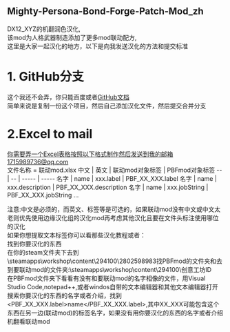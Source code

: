 ## Mighty-Persona-Bond-Forge-Patch-Mod_zh
DX12_XYZ的机翻润色汉化,  
该mod为人格武器制造添加了更多mod联动配方,  
这里是大家一起汉化的地方，以下是向我发送汉化的方法和提交标准
# 1. GitHub分支
这个我还不会弄，你只能百度或者[GitHub文档](https://docs.github.com/zh/pull-requests/collaborating-with-pull-requests/proposing-changes-to-your-work-with-pull-requests/about-branches)  
简单来说是复制一份这个项目，然后自己添加汉化文件，然后提交合并分支
# 2.Excel to mail
你需要弄一个Excel表格按照以下格式制作然后发送到我的邮箱1715989736@qq.com  
文件名称 = 联动mod.xlsx
中文 | 英文 | 联动mod对象标签 | PBFmod对象标签
-- | -- | ----- | -----
名字 | name | xxx.label | PBF_XX_XXX.label
名字 | name | xxx.description | PBF_XX_XXX.description
名字 | name | xxx.jobString | PBF_XX_XXX.jobString
...
  
注意:中文是必须的，而英文、标签等是可选的，如果联动mod没有中文或中文太老则优先使用边缘汉化组的汉化mod再考虑其他汉化且要在文件头标注使用哪位的汉化  
如果你想提取文本标签你可以看那些汉化教程或者：  
找到你要汉化的东西  
在你的steam文件夹下去到\steamapps\workshop\content\294100\2802598983找PBFmod的文件夹和去到要联动mod的文件夹:\steamapps\workshop\content\294100\创意工坊ID  
在PBFmod文件夹下看看有没有和要联动mod的名字相像的文件，用Visual Studio Code,notepad++,或者windos自带的文本编辑器和其他文本编辑器打开  
搜索你要汉化的东西的名字或者介绍，找到<PBF_XX_XXX.label>name</PBF_XX_XXX.label>,其中XX_XXX可能包含这个东西在另一边(联动mod)的标签名字，如果没有用你要汉化的东西的名字或者介绍机翻看联动mod
